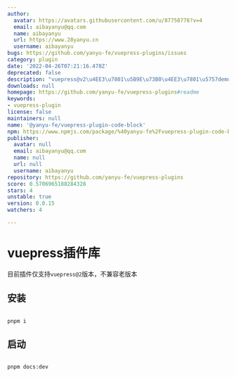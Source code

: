 ```yaml
---
author:
  avatar: https://avatars.githubusercontent.com/u/87758778?v=4
  email: aibayanyu@qq.com
  name: aibayanyu
  url: https://www.28yanyu.cn
  username: aibayanyu
bugs: https://github.com/yanyu-fe/vuepress-plugins/issues
category: plugin
date: '2022-04-26T07:21:16.478Z'
deprecated: false
description: "vuepress@v2\u4EE3\u7801\u5B9E\u73B0\u4EE3\u7801\u5757demo\u5C55\u793A"
downloads: null
homepage: https://github.com/yanyu-fe/vuepress-plugins#readme
keywords:
- vuepress-plugin
license: false
maintainers: null
name: '@yanyu-fe/vuepress-plugin-code-block'
npm: https://www.npmjs.com/package/%40yanyu-fe%2Fvuepress-plugin-code-block
publisher:
  avatar: null
  email: aibayanyu@qq.com
  name: null
  url: null
  username: aibayanyu
repository: https://github.com/yanyu-fe/vuepress-plugins
score: 0.5706965188284328
stars: 4
unstable: true
version: 0.0.15
watchers: 4

---
```


# vuepress插件库

目前插件仅支持`vuepress@2`版本，不兼容老版本

## 安装

```shell

pnpm i

```

## 启动

```shell

pnpm docs:dev

```
